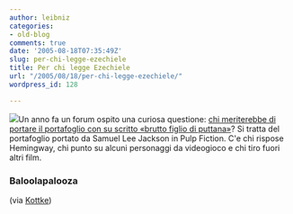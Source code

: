 ```yaml
---
author: leibniz
categories:
- old-blog
comments: true
date: '2005-08-18T07:35:49Z'
slug: per-chi-legge-ezechiele
title: Per chi legge Ezechiele
url: "/2005/08/18/per-chi-legge-ezechiele/"
wordpress_id: 128

---
```

![](https://mediarebellion.com/i/hosted/cobra/Wallet.jpg)Un anno fa un forum  ospito una curiosa questione: [chi meriterebbe di portare il portafoglio con su scritto «brutto figlio di puttana»](https://www.baloolapalooza.com/forums/index.php?showtopic=5266&st=0)?
Si tratta del portafoglio portato da Samuel Lee Jackson in Pulp
Fiction. C'e chi rispose Hemingway, chi punto su alcuni personaggi da
videogioco e chi tiro fuori altri film.  



### Baloolapalooza
(via [Kottke](https://www.kottke.org/05/08/tags-and-kottkeorg))
